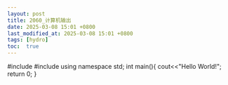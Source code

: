 ```yaml
---
layout: post
title: 2060_计算机输出
date: 2025-03-08 15:01 +0800
last_modified_at: 2025-03-08 15:01 +0800
tags: [hydro]
toc:  true
---
```

#include <iostream>
#include <cstdio>
using namespace std;
int main(){
	cout<<"Hello World!";
	return 0;
}
